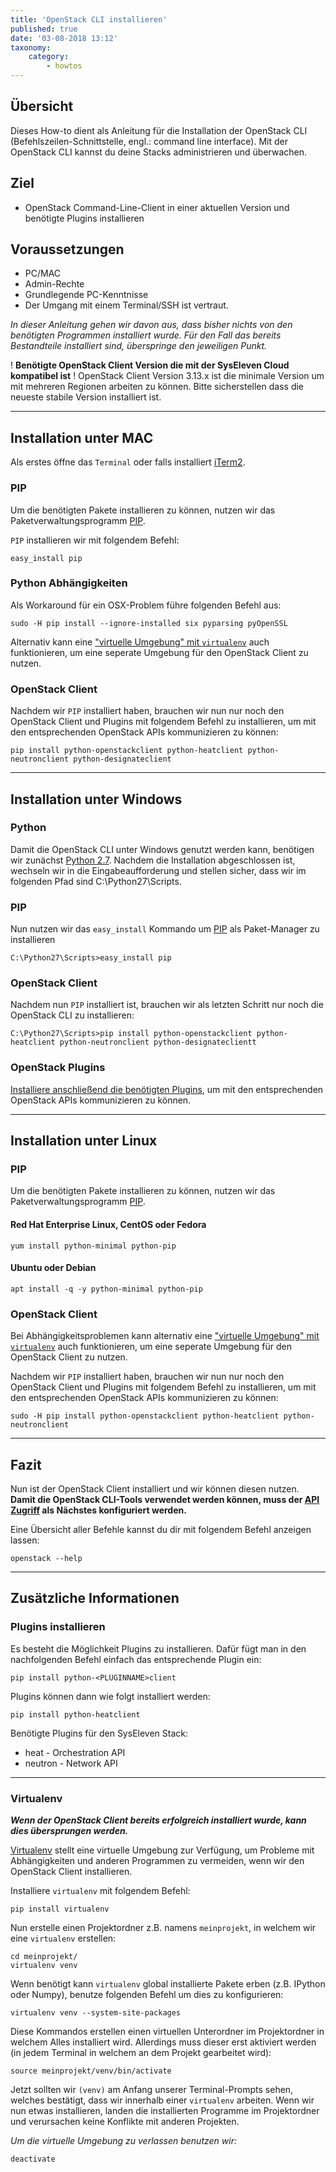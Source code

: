 ```yaml
---
title: 'OpenStack CLI installieren'
published: true
date: '03-08-2018 13:12'
taxonomy:
    category:
        - howtos
---
```


## Übersicht

Dieses How-to dient als Anleitung für die Installation der OpenStack CLI (Befehlszeilen-Schnittstelle, engl.: command line interface). Mit der OpenStack CLI kannst du deine Stacks administrieren und überwachen.

## Ziel

* OpenStack Command-Line-Client in einer aktuellen Version und benötigte Plugins installieren

## Voraussetzungen

* PC/MAC
* Admin-Rechte
* Grundlegende PC-Kenntnisse
* Der Umgang mit einem Terminal/SSH ist vertraut.

*In dieser Anleitung gehen wir davon aus, dass bisher nichts von den benötigten Programmen installiert wurde.
Für den Fall das bereits Bestandteile installiert sind, überspringe den jeweiligen Punkt.*

! **Benötigte OpenStack Client Version die mit der SysEleven Cloud kompatibel ist**
! OpenStack Client Version 3.13.x ist die minimale Version um mit mehreren Regionen arbeiten zu können. Bitte sicherstellen dass die neueste stabile Version installiert ist.

---

## Installation unter MAC

Als erstes öffne das `Terminal` oder falls installiert [iTerm2](https://www.iterm2.com/).

### PIP

Um die benötigten Pakete installieren zu können, nutzen wir das Paketverwaltungsprogramm [PIP](https://de.wikipedia.org/wiki/Pip_(Python)).

`PIP` installieren wir mit folgendem Befehl:

```shell
easy_install pip
```

### Python Abhängigkeiten

Als Workaround für ein OSX-Problem führe folgenden Befehl aus:

```shell
sudo -H pip install --ignore-installed six pyparsing pyOpenSSL
```

Alternativ kann eine ["virtuelle Umgebung" mit `virtualenv`](#virtualenv) auch funktionieren, um eine seperate Umgebung für den OpenStack Client zu nutzen.

### OpenStack Client

Nachdem wir `PIP` installiert haben, brauchen wir nun nur noch den OpenStack Client und Plugins mit folgendem Befehl zu installieren, um mit den entsprechenden OpenStack APIs kommunizieren zu können:

```shell
pip install python-openstackclient python-heatclient python-neutronclient python-designateclient
```

---

## Installation unter Windows

### Python

Damit die OpenStack CLI unter Windows genutzt werden kann, benötigen wir zunächst [Python 2.7](https://www.python.org/downloads/release/python-2712/).
Nachdem die Installation abgeschlossen ist, wechseln wir in die Eingabeaufforderung und stellen sicher, dass wir im folgenden Pfad sind C:\Python27\Scripts.

### PIP

Nun nutzen wir das `easy_install` Kommando um [PIP](https://de.wikipedia.org/wiki/Pip_(Python)) als Paket-Manager zu installieren

```batch
C:\Python27\Scripts>easy_install pip
```

### OpenStack Client

Nachdem nun `PIP` installiert ist, brauchen wir als letzten Schritt nur noch die OpenStack CLI zu installieren:

```batch
C:\Python27\Scripts>pip install python-openstackclient python-heatclient python-neutronclient python-designateclientt
```

### OpenStack Plugins

[Installiere anschließend die benötigten Plugins](#plugins-installieren), um mit den entsprechenden OpenStack APIs kommunizieren zu können.

---

## Installation unter Linux

### PIP

Um die benötigten Pakete installieren zu können, nutzen wir das Paketverwaltungsprogramm [PIP](https://de.wikipedia.org/wiki/Pip_(Python)).

#### Red Hat Enterprise Linux, CentOS oder Fedora

```shell
yum install python-minimal python-pip
```

#### Ubuntu oder Debian

```shell
apt install -q -y python-minimal python-pip
```

### OpenStack Client

Bei Abhängigkeitsproblemen kann alternativ eine ["virtuelle Umgebung" mit `virtualenv`](#virtualenv) auch funktionieren, um eine seperate Umgebung für den OpenStack Client zu nutzen.

Nachdem wir `PIP` installiert haben, brauchen wir nun nur noch den OpenStack Client und Plugins mit folgendem Befehl zu installieren, um mit den entsprechenden OpenStack APIs kommunizieren zu können:

```shell
sudo -H pip install python-openstackclient python-heatclient python-neutronclient
```

---

## Fazit

Nun ist der OpenStack Client installiert und wir können diesen nutzen.
**Damit die OpenStack CLI-Tools verwendet werden können, muss der [API Zugriff](../../02.Tutorials/02.api-access/docs.en.md) als Nächstes konfiguriert werden.**

Eine Übersicht aller Befehle kannst du dir mit folgendem Befehl anzeigen lassen:

```shell
openstack --help
```

---

## Zusätzliche Informationen

### Plugins installieren

Es besteht die Möglichkeit Plugins zu installieren. Dafür fügt man in den nachfolgenden Befehl einfach das entsprechende Plugin ein:

```shell
pip install python-<PLUGINNAME>client
```

Plugins können dann wie folgt installiert werden:

```shell
pip install python-heatclient
```

Benötigte Plugins für den SysEleven Stack:

* heat - Orchestration API
* neutron - Network API

---

### Virtualenv

***Wenn der OpenStack Client bereits erfolgreich installiert wurde, kann dies übersprungen werden.***

[Virtualenv](https://virtualenv.pypa.io) stellt eine virtuelle Umgebung zur Verfügung, um Probleme mit Abhängigkeiten und anderen Programmen zu vermeiden, wenn wir den OpenStack Client installieren.

Installiere `virtualenv` mit folgendem Befehl:

```shell
pip install virtualenv
```

Nun erstelle einen Projektordner z.B. namens `meinprojekt`, in welchem wir eine `virtualenv` erstellen:

```shell
cd meinprojekt/
virtualenv venv
```

Wenn benötigt kann `virtualenv` global installierte Pakete erben (z.B. IPython oder Numpy), benutze folgenden Befehl um dies zu konfigurieren:

```shell
virtualenv venv --system-site-packages
```

Diese Kommandos erstellen einen virtuellen Unterordner im Projektordner in welchem Alles installiert wird. Allerdings muss dieser erst aktiviert werden (in jedem Terminal in welchem an dem Projekt gearbeitet wird):

```shell
source meinprojekt/venv/bin/activate
```

Jetzt sollten wir `(venv)` am Anfang unserer Terminal-Prompts sehen, welches bestätigt, dass wir innerhalb einer `virtualenv` arbeiten.
Wenn wir nun etwas installieren, landen die installierten Programme im Projektordner und verursachen keine Konflikte mit anderen Projekten.

*Um die virtuelle Umgebung zu verlassen benutzen wir:*

```shell
deactivate
```

